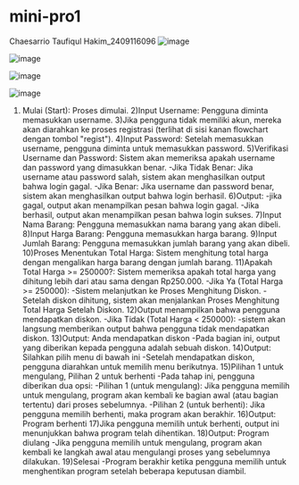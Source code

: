# mini-pro1
Chaesarrio Taufiqul Hakim_2409116096
![image](https://github.com/user-attachments/assets/782d1d4e-328a-48c0-b653-6acda7c3af2c)

![image](https://github.com/user-attachments/assets/aee7fd86-50be-40f7-8ef8-e16bb64da5e2)


![image](https://github.com/user-attachments/assets/3e143acb-e5ce-4fd4-a004-01af49672972)

![image](https://github.com/user-attachments/assets/e81c250f-564c-49db-a65b-a110f0cd9d59)

1) Mulai (Start): Proses dimulai.
2)Input Username: Pengguna diminta memasukkan username.
3)Jika pengguna tidak memiliki akun, mereka akan diarahkan ke proses registrasi (terlihat di sisi kanan flowchart dengan tombol "regist").
4)Input Password: Setelah memasukkan username, pengguna diminta untuk memasukkan password.
5)Verifikasi Username dan Password: Sistem akan memeriksa apakah username dan password yang dimasukkan benar.
-Jika Tidak Benar: Jika username atau password salah, sistem akan menghasilkan output bahwa login gagal.
-Jika Benar: Jika username dan password benar, sistem akan menghasilkan output bahwa login berhasil.
6)Output:
-jika gagal, output akan menampilkan pesan bahwa login gagal.
-Jika berhasil, output akan menampilkan pesan bahwa login sukses.
7)Input Nama Barang: Pengguna memasukkan nama barang yang akan dibeli.
8)Input Harga Barang: Pengguna memasukkan harga barang.
9)Input Jumlah Barang: Pengguna memasukkan jumlah barang yang akan dibeli.
10)Proses Menentukan Total Harga: Sistem menghitung total harga dengan mengalikan harga barang dengan jumlah barang.
11)Apakah Total Harga >= 250000?: Sistem memeriksa apakah total harga yang dihitung lebih dari atau sama dengan Rp250.000.
-Jika Ya (Total Harga >= 250000):
-Sistem melanjutkan ke Proses Menghitung Diskon.
-Setelah diskon dihitung, sistem akan menjalankan Proses Menghitung Total Harga Setelah Diskon.
12)Output menampilkan bahwa pengguna mendapatkan diskon.
-Jika Tidak (Total Harga < 250000):
-sistem akan langsung memberikan output bahwa pengguna tidak mendapatkan diskon.
13)Output: Anda mendapatkan diskon
-Pada bagian ini, output yang diberikan kepada pengguna adalah sebuah diskon.
14)Output: Silahkan pilih menu di bawah ini
-Setelah mendapatkan diskon, pengguna diarahkan untuk memilih menu berikutnya.
15)Pilihan 1 untuk mengulang, Pilihan 2 untuk berhenti
-Pada tahap ini, pengguna diberikan dua opsi:
-Pilihan 1 (untuk mengulang): Jika pengguna memilih untuk mengulang, program akan kembali ke bagian awal (atau bagian tertentu) dari proses sebelumnya.
-Pilihan 2 (untuk berhenti): Jika pengguna memilih berhenti, maka program akan berakhir.
16)Output: Program berhenti
17)Jika pengguna memilih untuk berhenti, output ini menunjukkan bahwa program telah dihentikan.
18)Output: Program diulang
-Jika pengguna memilih untuk mengulang, program akan kembali ke langkah awal atau mengulangi proses yang sebelumnya dilakukan.
19)Selesai
-Program berakhir ketika pengguna memilih untuk menghentikan program setelah beberapa keputusan diambil.
